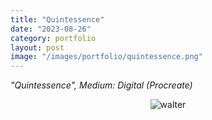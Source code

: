 ```yaml
---
title: "Quintessence"
date: "2023-08-26"
category: portfolio
layout: post
image: "/images/portfolio/quintessence.png"
---
```

*"Quintessence", Medium: Digital (Procreate)*

<p align="center">
<span class="image fit"><img src='/images/portfolio/quintessence.png' alt="walter"/></span>
</p>
